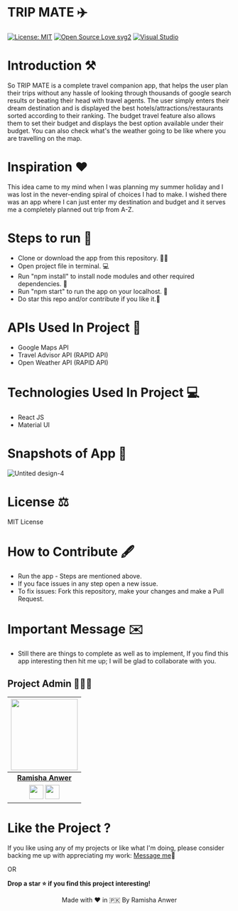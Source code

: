 # TRIP MATE ✈️

[![License: MIT](https://img.shields.io/badge/License-MIT-yellow.svg)](https://opensource.org/licenses/MIT)
[![Open Source Love svg2](https://badges.frapsoft.com/os/v2/open-source.svg?v=103)](https://github.com/ellerbrock/open-source-badges/)
[![Visual Studio](https://badgen.net/badge/icon/visualstudio?icon=visualstudio&label)](https://visualstudio.microsoft.com)


# Introduction ⚒  
So TRIP MATE is a complete travel companion app, that helps the user plan their trips without any hassle of looking through thousands of google search results or beating their head with travel agents. The user simply enters their dream destination and is displayed the best hotels/attractions/restaurants sorted according to their ranking. The budget travel feature also allows them to set their budget and displays the best option available under their budget. You can also check what's the weather going to be like where you are travelling on the map.

# Inspiration ❤️
This idea came to my mind when I was planning my summer holiday and I was lost in the never-ending spiral of choices I had to make. I wished there was an app where I can just enter my destination and budget and it serves me a completely planned out trip from A-Z. 


# Steps to run 📲

* Clone or download the app from this repository. 👩‍💻
* Open project file in terminal. 💻
* Run "npm install" to install node modules and other required dependencies. 💾
* Run "npm start" to run the app on your localhost. 📲
* Do star this repo and/or contribute if you like it.🙂 



# APIs Used In Project 📒 

* Google Maps API
* Travel Advisor API (RAPID API)
* Open Weather API (RAPID API)

# Technologies Used In Project 💻

* React JS
* Material UI


# Snapshots of App 📸

![Untited design-4]()


# License ⚖️  

MIT License<br> 

# How to Contribute 🖋 

* Run the app - Steps are mentioned above.
* If you face issues in any step open a new issue.
* To fix issues: Fork this repository, make your changes and make a Pull Request. 

# Important Message ✉️

* Still there are things to complete as well as to implement, If you find this app interesting then hit me up; I will be
glad to collaborate with you.



## Project Admin 👨🏻‍💻

|                                                                                         <a href="https://ramisha-dev.netlify.app"><img src="https://user-images.githubusercontent.com/76823048/184444793-c62f2e9a-5f26-4156-b404-871d2637a920.jpg" width=150px height=160px /></a>                                                                                         |
| :------------------------------------------------------------------------------------------------------------------------------------------------------------------------------------------------------------------------------------------------------------------------------------------------------------------------------------------: |
|                                                                                                                                        **[Ramisha Anwer](https://www.linkedin.com/in/ramisha-anwer/)**                                                                                                                                        |
|  <a href="https://twitter.com/"><img src="https://user-images.githubusercontent.com/56252259/114967867-d6bc2380-9e92-11eb-8f89-c437f39a45de.png" width="32px" height="32px"></a>  <a href="https://www.linkedin.com/in/ramisha-anwer/"><img src="https://user-images.githubusercontent.com/56252259/114967871-d7ed5080-9e92-11eb-8781-cd7cf9bb52db.png" width="32px" height="32px"></a> |

# Like the Project ?
If you like using any of my projects or like what I'm doing, please consider backing me up with appreciating my work: [Message me](https://www.linkedin.com/in/ramisha-anwer/)🥰


OR

**Drop a star ⭐ if you find this project interesting!**

<p align="center" width="100%">
   Made with ❤️ in 🇵🇰 By Ramisha Anwer   
</p>
